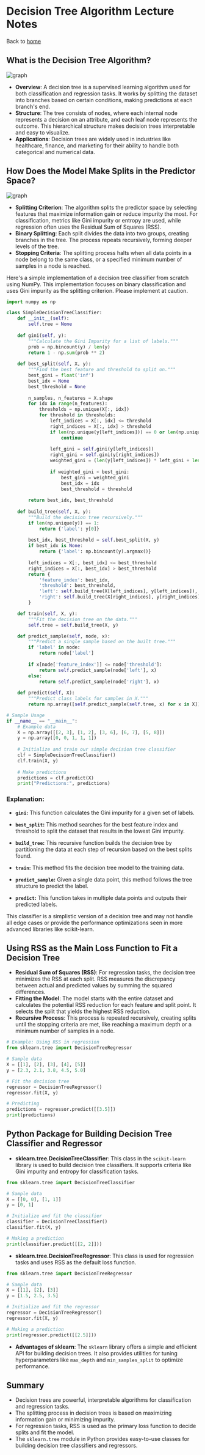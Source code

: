# Decision Tree Algorithm Lecture Notes

Back to [home](../README.md)

## What is the Decision Tree Algorithm?

![graph](../pics/08_tree_01.gif)

- **Overview**: A decision tree is a supervised learning algorithm used for both classification and regression tasks. It works by splitting the dataset into branches based on certain conditions, making predictions at each branch's end.
- **Structure**: The tree consists of nodes, where each internal node represents a decision on an attribute, and each leaf node represents the outcome. This hierarchical structure makes decision trees interpretable and easy to visualize.
- **Applications**: Decision trees are widely used in industries like healthcare, finance, and marketing for their ability to handle both categorical and numerical data.

## How Does the Model Make Splits in the Predictor Space?

![graph](../pics/08_tree_02.png)

- **Splitting Criterion**: The algorithm splits the predictor space by selecting features that maximize information gain or reduce impurity the most. For classification, metrics like Gini impurity or entropy are used, while regression often uses the Residual Sum of Squares (RSS).
- **Binary Splitting**: Each split divides the data into two groups, creating branches in the tree. The process repeats recursively, forming deeper levels of the tree.
- **Stopping Criteria**: The splitting process halts when all data points in a node belong to the same class, or a specified minimum number of samples in a node is reached.

Here's a simple implementation of a decision tree classifier from scratch using NumPy. This implementation focuses on binary classification and uses Gini impurity as the splitting criterion. Please implement at caution. 

```python
import numpy as np

class SimpleDecisionTreeClassifier:
    def __init__(self):
        self.tree = None
    
    def gini(self, y):
        """Calculate the Gini Impurity for a list of labels."""
        prob = np.bincount(y) / len(y)
        return 1 - np.sum(prob ** 2)
    
    def best_split(self, X, y):
        """Find the best feature and threshold to split on."""
        best_gini = float('inf')
        best_idx = None
        best_threshold = None
        
        n_samples, n_features = X.shape
        for idx in range(n_features):
            thresholds = np.unique(X[:, idx])
            for threshold in thresholds:
                left_indices = X[:, idx] <= threshold
                right_indices = X[:, idx] > threshold
                if len(np.unique(y[left_indices])) == 0 or len(np.unique(y[right_indices])) == 0:
                    continue
                    
                left_gini = self.gini(y[left_indices])
                right_gini = self.gini(y[right_indices])
                weighted_gini = (len(y[left_indices]) * left_gini + len(y[right_indices]) * right_gini) / n_samples
                
                if weighted_gini < best_gini:
                    best_gini = weighted_gini
                    best_idx = idx
                    best_threshold = threshold
        
        return best_idx, best_threshold
    
    def build_tree(self, X, y):
        """Build the decision tree recursively."""
        if len(np.unique(y)) == 1:
            return {'label': y[0]}
        
        best_idx, best_threshold = self.best_split(X, y)
        if best_idx is None:
            return {'label': np.bincount(y).argmax()}
        
        left_indices = X[:, best_idx] <= best_threshold
        right_indices = X[:, best_idx] > best_threshold
        return {
            'feature_index': best_idx,
            'threshold': best_threshold,
            'left': self.build_tree(X[left_indices], y[left_indices]),
            'right': self.build_tree(X[right_indices], y[right_indices])
        }

    def train(self, X, y):
        """Fit the decision tree on the data."""
        self.tree = self.build_tree(X, y)

    def predict_sample(self, node, x):
        """Predict a single sample based on the built tree."""
        if 'label' in node:
            return node['label']
        
        if x[node['feature_index']] <= node['threshold']:
            return self.predict_sample(node['left'], x)
        else:
            return self.predict_sample(node['right'], x)
    
    def predict(self, X):
        """Predict class labels for samples in X."""
        return np.array([self.predict_sample(self.tree, x) for x in X])

# Sample Usage
if __name__ == "__main__":
    # Example data
    X = np.array([[2, 3], [1, 2], [3, 6], [6, 7], [5, 8]])
    y = np.array([0, 0, 1, 1, 1])
    
    # Initialize and train our simple decision tree classifier
    clf = SimpleDecisionTreeClassifier()
    clf.train(X, y)
    
    # Make predictions
    predictions = clf.predict(X)
    print("Predictions:", predictions)
```

### Explanation:

- **`gini`:** This function calculates the Gini impurity for a given set of labels.
  
- **`best_split`:** This method searches for the best feature index and threshold to split the dataset that results in the lowest Gini impurity.

- **`build_tree`:** This recursive function builds the decision tree by partitioning the data at each step of recursion based on the best splits found.

- **`train`:** This method fits the decision tree model to the training data.

- **`predict_sample`:** Given a single data point, this method follows the tree structure to predict the label.

- **`predict`:** This function takes in multiple data points and outputs their predicted labels. 

This classifier is a simplistic version of a decision tree and may not handle all edge cases or provide the performance optimizations seen in more advanced libraries like scikit-learn.

## Using RSS as the Main Loss Function to Fit a Decision Tree

- **Residual Sum of Squares (RSS)**: For regression tasks, the decision tree minimizes the RSS at each split. RSS measures the discrepancy between actual and predicted values by summing the squared differences.
- **Fitting the Model**: The model starts with the entire dataset and calculates the potential RSS reduction for each feature and split point. It selects the split that yields the highest RSS reduction.
- **Recursive Process**: This process is repeated recursively, creating splits until the stopping criteria are met, like reaching a maximum depth or a minimum number of samples in a node.

```python
# Example: Using RSS in regression
from sklearn.tree import DecisionTreeRegressor

# Sample data
X = [[1], [2], [3], [4], [5]]
y = [2.3, 2.1, 3.8, 4.5, 5.0]

# Fit the decision tree
regressor = DecisionTreeRegressor()
regressor.fit(X, y)

# Predicting
predictions = regressor.predict([[3.5]])
print(predictions)
```

## Python Package for Building Decision Tree Classifier and Regressor

- **sklearn.tree.DecisionTreeClassifier**: This class in the `scikit-learn` library is used to build decision tree classifiers. It supports criteria like Gini impurity and entropy for classification tasks.

```python
from sklearn.tree import DecisionTreeClassifier

# Sample data
X = [[0, 0], [1, 1]]
y = [0, 1]

# Initialize and fit the classifier
classifier = DecisionTreeClassifier()
classifier.fit(X, y)

# Making a prediction
print(classifier.predict([[2, 2]]))
```

- **sklearn.tree.DecisionTreeRegressor**: This class is used for regression tasks and uses RSS as the default loss function.

```python
from sklearn.tree import DecisionTreeRegressor

# Sample data
X = [[1], [2], [3]]
y = [1.5, 2.5, 3.5]

# Initialize and fit the regressor
regressor = DecisionTreeRegressor()
regressor.fit(X, y)

# Making a prediction
print(regressor.predict([[2.5]]))
```

- **Advantages of sklearn**: The `sklearn` library offers a simple and efficient API for building decision trees. It also provides utilities for tuning hyperparameters like `max_depth` and `min_samples_split` to optimize performance.

## Summary

- Decision trees are powerful, interpretable algorithms for classification and regression tasks.
- The splitting process in decision trees is based on maximizing information gain or minimizing impurity.
- For regression tasks, RSS is used as the primary loss function to decide splits and fit the model.
- The `sklearn.tree` module in Python provides easy-to-use classes for building decision tree classifiers and regressors.

